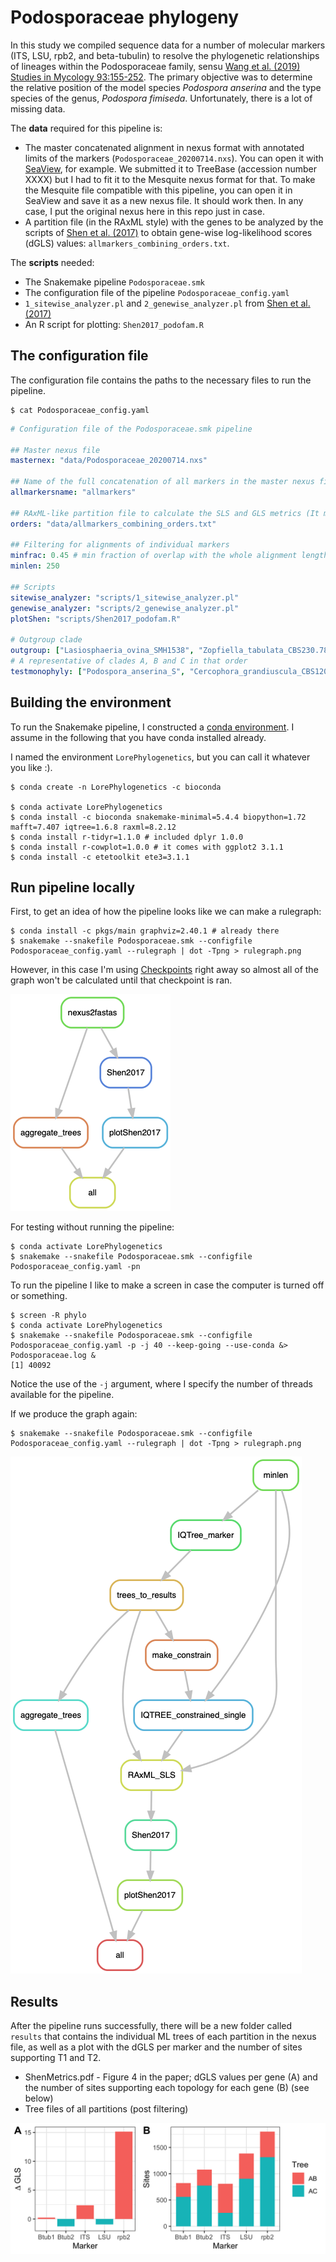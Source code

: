 # Podosporaceae phylogeny

In this study we compiled sequence data for a number of molecular markers (ITS, LSU, rpb2, and beta-tubulin) to resolve the phylogenetic relationships of lineages within the Podosporaceae family, sensu [Wang et al. (2019) Studies in Mycology 93:155-252](https://www.sciencedirect.com/science/article/pii/S0166061619300107). The primary objective was to determine the relative position of the model species *Podospora anserina* and the type species of the genus, *Podospora fimiseda*. Unfortunately, there is a lot of missing data.

The **data** required for this pipeline is:

* The master concatenated alignment in nexus format with annotated limits of the markers (`Podosporaceae_20200714.nxs`). You can open it with [SeaView](http://doua.prabi.fr/software/seaview), for example. We submitted it to TreeBase (accession number XXXX) but I had to fit it to the Mesquite nexus format for that. To make the Mesquite file compatible with this pipeline, you can open it in SeaView and save it as a new nexus file. It should work then. In any case, I put the original nexus here in this repo just in case.
* A partition file (in the RAxML style) with the genes to be analyzed by the scripts of [Shen et al. (2017)](https://www.nature.com/articles/s41559-017-0126) to obtain gene-wise log-likelihood scores (dGLS) values: `allmarkers_combining_orders.txt`. 

The **scripts** needed:

* The Snakemake pipeline `Podosporaceae.smk`
* The configuration file of the pipeline `Podosporaceae_config.yaml`
* `1_sitewise_analyzer.pl` and `2_genewise_analyzer.pl` from [Shen et al. (2017)](https://www.nature.com/articles/s41559-017-0126)
* An R script for plotting: `Shen2017_podofam.R`

## The configuration file

The configuration file contains the paths to the necessary files to run the pipeline.
    
    $ cat Podosporaceae_config.yaml
```yaml
# Configuration file of the Podosporaceae.smk pipeline

## Master nexus file
masternex: "data/Podosporaceae_20200714.nxs"

## Name of the full concatenation of all markers in the master nexus file
allmarkersname: "allmarkers"

## RAxML-like partition file to calculate the SLS and GLS metrics (It must be named "{allmarkersname}_combining_orders.txt")
orders: "data/allmarkers_combining_orders.txt"

## Filtering for alignments of individual markers
minfrac: 0.45 # min fraction of overlap with the whole alignment length for a sequence to be considered
minlen: 250 

## Scripts
sitewise_analyzer: "scripts/1_sitewise_analyzer.pl"
genewise_analyzer: "scripts/2_genewise_analyzer.pl" 
plotShen: "scripts/Shen2017_podofam.R"

# Outgroup clade
outgroup: ["Lasiosphaeria_ovina_SMH1538", "Zopfiella_tabulata_CBS230.78", "Sordaria_fimicola_SMH4106", "Diplogelasinospora_princeps_FMR13414", "Chaetomium_globosum_CBS148.51", 'Chaetomium_globosum_CBS160.62', 'Cercophora_mirabilis_CBS120402']
# A representative of clades A, B and C in that order
testmonophyly: ["Podospora_anserina_S", "Cercophora_grandiuscula_CBS120013", "Podospora_fimiseda_CBS990.96"] 

```

## Building the environment

To run the Snakemake pipeline, I constructed a [conda environment](https://docs.conda.io/projects/conda/en/latest/). I assume in the following that you have conda installed already.

I named the environment `LorePhylogenetics`, but you can call it whatever you like :).

    $ conda create -n LorePhylogenetics -c bioconda

    $ conda activate LorePhylogenetics
    $ conda install -c bioconda snakemake-minimal=5.4.4 biopython=1.72 mafft=7.407 iqtree=1.6.8 raxml=8.2.12
    $ conda install r-tidyr=1.1.0 # included dplyr 1.0.0 
    $ conda install r-cowplot=1.0.0 # it comes with ggplot2 3.1.1
    $ conda install -c etetoolkit ete3=3.1.1

## Run pipeline locally

First, to get an idea of how the pipeline looks like we can make a rulegraph:
    
    $ conda install -c pkgs/main graphviz=2.40.1 # already there
    $ snakemake --snakefile Podosporaceae.smk --configfile Podosporaceae_config.yaml --rulegraph | dot -Tpng > rulegraph.png

However, in this case I'm using [Checkpoints](https://snakemake.readthedocs.io/en/stable/snakefiles/rules.html#data-dependent-conditional-execution) right away so almost all of the graph won't be calculated until that checkpoint is ran.

![rulegraph](rulegraph_before.png "rulegraph before running the pipeline")

For testing without running the pipeline:
    
    $ conda activate LorePhylogenetics
    $ snakemake --snakefile Podosporaceae.smk --configfile Podosporaceae_config.yaml -pn

To run the pipeline I like to make a screen in case the computer is turned off or something.

    $ screen -R phylo
    $ conda activate LorePhylogenetics
    $ snakemake --snakefile Podosporaceae.smk --configfile Podosporaceae_config.yaml -p -j 40 --keep-going --use-conda &> Podosporaceae.log &
    [1] 40092

Notice the use of the `-j` argument, where I specify the number of threads available for the pipeline.

If we produce the graph again:

    $ snakemake --snakefile Podosporaceae.smk --configfile Podosporaceae_config.yaml --rulegraph | dot -Tpng > rulegraph.png

![rulegraph](rulegraph_after.png "rulegraph after running the pipeline")

## Results

After the pipeline runs successfully, there will be a new folder called `results` that contains the individual ML trees of each partition in the nexus file, as well as a plot with the dGLS per marker and the number of sites supporting T1 and T2.

* ShenMetrics.pdf - Figure 4 in the paper; dGLS values per gene (A) and the number of sites supporting each topology for each gene (B) (see below)
* Tree files of all partitions (post filtering)

![rulegraph](ShenMetrics.png "Figure 4")

